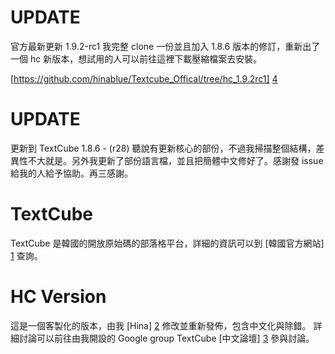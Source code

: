 # UPDATE #

官方最新更新 1.9.2-rc1
我完整 clone 一份並且加入 1.8.6 版本的修訂，重新出了一個 hc 新版本，想試用的人可以前往這裡下載壓縮檔案去安裝。

[https://github.com/hinablue/Textcube_Offical/tree/hc_1.9.2rc1] [4]

# UPDATE #

更新到 TextCube 1.8.6 - (r28)
聽說有更新核心的部份，不過我掃描整個結構，差異性不大就是。另外我更新了部份語言檔，並且把簡體中文修好了。感謝發 issue 給我的人給予協助。再三感謝。

# TextCube #

TextCube 是韓國的開放原始碼的部落格平台，詳細的資訊可以到 [韓國官方網站] [1] 查詢。

# HC Version #

這是一個客製化的版本，由我 [Hina] [2] 修改並重新發佈，包含中文化與除錯。
詳細討論可以前往由我開設的 Google group TextCube [中文論壇] [3] 參與討論。


  [1]: http://www.textcube.org                      "TextCube."
  [2]: http://blog.hinablue.me                      "Hina, Cain Chen."
  [3]: http://groups.google.com/group/textcubefans  "TextCube Google Group"
  [4]: https://github.com/hinablue/Textcube_Offical/tree/hc_1.9.2rc1 "New TextCube 1.9.2 RC 1"
